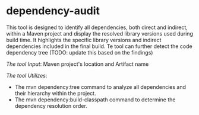 # dependency-audit


This tool is designed to identify all dependencies, both direct and indirect, within a Maven project and display the resolved library versions used during build time. It highlights the specific library versions and indirect dependencies included in the final build. Te tool can further detect the code dependency tree (TODO: update this based on the findings)

*The tool Input*: Maven project's location and Artifact name

*The tool Utilizes*:

  - The mvn dependency:tree command to analyze all dependencies and their hierarchy within the project.
  - The mvn dependency:build-classpath command to determine the dependency resolution order.
